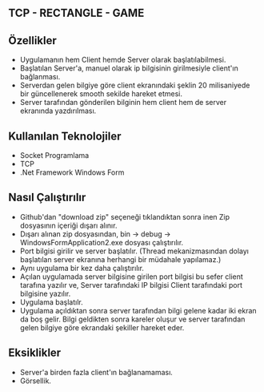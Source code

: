 ## TCP - RECTANGLE - GAME

## Özellikler

- Uygulamanın hem Client hemde Server olarak başlatılabilmesi.
- Başlatılan Server'a, manuel olarak ip bilgisinin girilmesiyle client'ın bağlanması.
- Serverdan gelen bilgiye göre client ekranındaki şeklin 20 milisaniyede bir güncellenerek smooth sekilde hareket etmesi.
- Server tarafından gönderilen bilginin hem client hem de server ekranında yazdırılması.

## Kullanılan Teknolojiler

- Socket Programlama
- TCP
- .Net Framework Windows Form

## Nasıl Çalıştırılır

- Github'dan "download zip" seçeneği tıklandıktan sonra inen Zip dosyasının içeriği dışarı alınır.
- Dışarı alınan zip dosyasından, bin -> debug -> WindowsFormApplication2.exe dosyası çalıştırılır.
- Port bilgisi girilir ve server başlatılır. (Thread mekanizmasından dolayı başlatılan server ekranına herhangi bir müdahale yapılamaz.)
- Aynı uygulama bir kez daha çalıştırılır.
- Açılan uygulamada server bilgisine girilen port bilgisi bu sefer client tarafına yazılır ve, Server tarafındaki IP bilgisi Client tarafındaki port bilgisine yazılır.
- Uygulama başlatılr.
- Uygulama açıldıktan sonra server tarafından bilgi gelene kadar iki ekran da boş gelir. Bilgi geldikten sonra kareler oluşur ve server tarafından
gelen bilgiye göre ekrandaki şekiller hareket eder.


## Eksiklikler

- Server'a birden fazla client'ın bağlanamaması.
- Görsellik.






